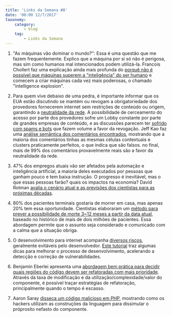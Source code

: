 ```yaml
---
title: 'Links da Semana #8'
date: '00:00 12/7/2017'
taxonomy:
    category:
        - blog
    tag:
        - Links da Semana
---
```


1. "As máquinas vão dominar o mundo?": Essa é uma questão que me fazem frequentemente. Explico que a máquina por si só não é perigosa, mas sim como humanos mal intencionados podem utilizá-la. Francois Chollert faz uma explicação ainda mais profunda do [porquê não é possível que máquinas superem a "inteligência" do ser humano](https://medium.com/@francois.chollet/the-impossibility-of-intelligence-explosion-5be4a9eda6ec) e comecem a criar máquinas cada vez mais poderosas, o chamado "intelligence explosion".

1. Para quem vive debaixo de uma pedra, é importante informar que os EUA estão discutindo se mantém ou revogam a obrigatoriedade dos provedores fornecerem internet sem restrições de conteúdo ou origem, garantindo a [neutralidade da rede](https://www.savetheinternet.com/net-neutrality-what-you-need-know-now). A possibilidade de cerceamento do acesso por parte dos provedores sofre um Lobby constante por parte de grandes empresas de conteúdo, e as discussões parecem ter [sofrido com spams e bots](https://arstechnica.com/information-technology/2017/07/fcc-has-no-documentation-of-ddos-attack-that-hit-net-neutrality-comments/) que fazem volume a favor da revogação.  Jeff Kao faz uma [análise semântica dos comentários encontrados](https://hackernoon.com/more-than-a-million-pro-repeal-net-neutrality-comments-were-likely-faked-e9f0e3ed36a6), mostrando que a maioria dos comentários tinhas as mesmas células contextuais e clusters praticamente perfeitos, o que indica que são falsos. no final, mais de 99% dos comentários provavelmente reais são a favor da neutralidade da rede.

1. 47% dos empregos atuais vão ser afetados pela automação e inteligência artificial, a maioria deles executados por pessoas que ganham pouco e tem baixa instrução. O progresso é inevitável, mas o que essas pessoas farão? quais os impactos na economia? David Rotman [avalia o cenário atual e as previsões dos cientistas para as próximas décadas](https://www.technologyreview.com/s/603465/the-relentless-pace-of-automation/).  

1. 80% dos pacientes terminais gostaria de morrer em casa, mas apenas 20% tem essa oportunidade. Cientistas elaboraram um [método para prever a possibilidade de morte 3~12 meses a partir da data atual](https://stanfordmlgroup.github.io/projects/improving-palliative-care/), baseado no histórico de mais de dois milhões de pacientes. Essa abordagem permite que o assunto seja considerado e comunicado com a calma que a situação obriga.

1. O desenvolvimento para internet acompanha [diversos riscos](https://www.owasp.org/index.php/Main_Page), geralmente evitáveis pelo desenvolvedor. [Este tutorial](http://www.bmmagazine.co.uk/in-business/top-7-php-development-techniques-minimize-security-vulnerabilities/) traz algumas dicas para melhorar o processo de desenvolvimento, acelerando a detecção e correção de vulnerabilidades.

1. Benjamin Eberlei apresenta uma [abordagem bem prática para decidir quais regiões do código devem ser refatoradas com mais prioridade](https://qafoo.com/blog/112_refactoring_matrix.html). Através da taxa de modificação e da utilização/complexidade/valor do componente, é possível traçar estratégias de refatoração, principalmente quando o tempo é escasso.

1. Aaron Saray [disseca um código malicioso em PHP](https://aaronsaray.com/2017/anatomy-of-a-php-hack.html), mostrando como os hackers utilizam as construções da linguagem para dissimular o próprosito nefasto do componente. 
